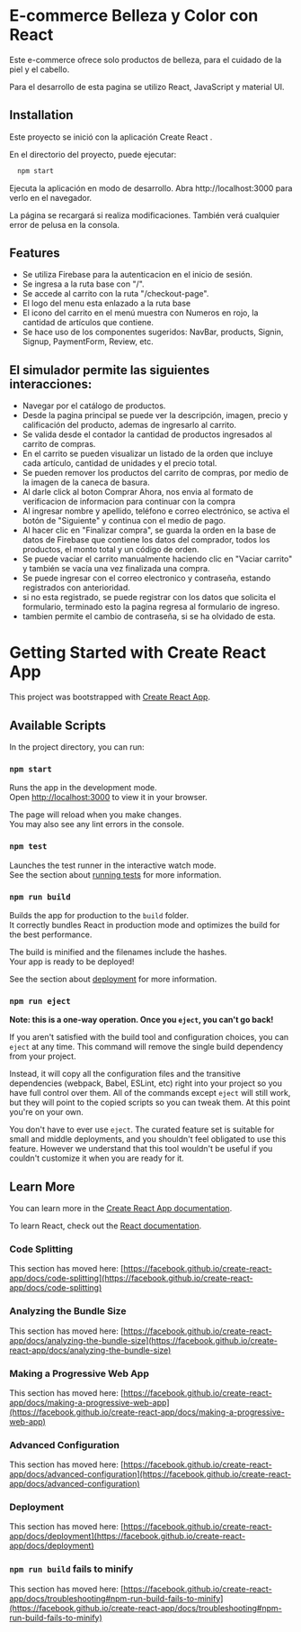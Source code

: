 
# E-commerce Belleza y Color con React

Este e-commerce ofrece solo productos de belleza, para el cuidado de la piel y el cabello.

Para el desarrollo de esta pagina se utilizo React, JavaScript y material UI.

## Installation

Este proyecto se inició con la aplicación Create React .

En el directorio del proyecto, puede ejecutar:

```bash
  npm start
```

Ejecuta la aplicación en modo de desarrollo.
Abra http://localhost:3000 para verlo en el navegador.

La página se recargará si realiza modificaciones.
También verá cualquier error de pelusa en la consola.
    
## Features

- Se utiliza Firebase para la autenticacion en el inicio de sesión.
- Se ingresa a la ruta base con "/".
- Se accede al carrito con la ruta "/checkout-page".
- El logo del menu esta enlazado a la ruta base
- El icono del carrito en el menú muestra con Numeros en rojo, la cantidad de artículos que contiene.
- Se hace uso de los componentes sugeridos: NavBar, products, Signin, Signup, PaymentForm, Review, etc.

## El simulador permite las siguientes interacciones:

- Navegar por el catálogo de productos.
- Desde la pagina principal se puede ver la descripción, imagen, precio y calificación del producto, ademas de ingresarlo al carrito.
- Se valida desde el contador la cantidad de productos ingresados al carrito de compras.
- En el carrito se pueden visualizar un listado de la orden que incluye cada artículo, cantidad de unidades y el precio total.
- Se pueden remover los productos del carrito de compras, por medio de la imagen de la caneca de basura.
- Al darle click al boton Comprar Ahora, nos envia al formato de verificacion de informacion para continuar con la compra
- Al ingresar nombre y apellido, teléfono e correo electrónico, se activa el botón de "Siguiente" y continua con el medio de pago.
- Al hacer clic en "Finalizar compra", se guarda la orden en la base de datos de Firebase que contiene los datos del comprador, todos los productos, el monto total y un código de orden.
- Se puede vaciar el carrito manualmente haciendo clic en "Vaciar carrito" y también se vacía una vez finalizada una compra.
- Se puede ingresar con el correo electronico y contraseña, estando registrados con anterioridad.
- si no esta registrado, se puede registrar con los datos que solicita el formulario, terminado esto la pagina regresa al formulario de ingreso.
- tambien permite el cambio de contraseña, si se ha olvidado de esta.


# Getting Started with Create React App

This project was bootstrapped with [Create React App](https://github.com/facebook/create-react-app).

## Available Scripts

In the project directory, you can run:

### `npm start`

Runs the app in the development mode.\
Open [http://localhost:3000](http://localhost:3000) to view it in your browser.

The page will reload when you make changes.\
You may also see any lint errors in the console.

### `npm test`

Launches the test runner in the interactive watch mode.\
See the section about [running tests](https://facebook.github.io/create-react-app/docs/running-tests) for more information.

### `npm run build`

Builds the app for production to the `build` folder.\
It correctly bundles React in production mode and optimizes the build for the best performance.

The build is minified and the filenames include the hashes.\
Your app is ready to be deployed!

See the section about [deployment](https://facebook.github.io/create-react-app/docs/deployment) for more information.

### `npm run eject`

**Note: this is a one-way operation. Once you `eject`, you can't go back!**

If you aren't satisfied with the build tool and configuration choices, you can `eject` at any time. This command will remove the single build dependency from your project.

Instead, it will copy all the configuration files and the transitive dependencies (webpack, Babel, ESLint, etc) right into your project so you have full control over them. All of the commands except `eject` will still work, but they will point to the copied scripts so you can tweak them. At this point you're on your own.

You don't have to ever use `eject`. The curated feature set is suitable for small and middle deployments, and you shouldn't feel obligated to use this feature. However we understand that this tool wouldn't be useful if you couldn't customize it when you are ready for it.

## Learn More

You can learn more in the [Create React App documentation](https://facebook.github.io/create-react-app/docs/getting-started).

To learn React, check out the [React documentation](https://reactjs.org/).

### Code Splitting

This section has moved here: [https://facebook.github.io/create-react-app/docs/code-splitting](https://facebook.github.io/create-react-app/docs/code-splitting)

### Analyzing the Bundle Size

This section has moved here: [https://facebook.github.io/create-react-app/docs/analyzing-the-bundle-size](https://facebook.github.io/create-react-app/docs/analyzing-the-bundle-size)

### Making a Progressive Web App

This section has moved here: [https://facebook.github.io/create-react-app/docs/making-a-progressive-web-app](https://facebook.github.io/create-react-app/docs/making-a-progressive-web-app)

### Advanced Configuration

This section has moved here: [https://facebook.github.io/create-react-app/docs/advanced-configuration](https://facebook.github.io/create-react-app/docs/advanced-configuration)

### Deployment

This section has moved here: [https://facebook.github.io/create-react-app/docs/deployment](https://facebook.github.io/create-react-app/docs/deployment)

### `npm run build` fails to minify

This section has moved here: [https://facebook.github.io/create-react-app/docs/troubleshooting#npm-run-build-fails-to-minify](https://facebook.github.io/create-react-app/docs/troubleshooting#npm-run-build-fails-to-minify)
